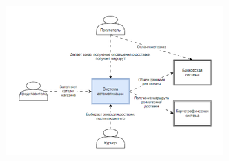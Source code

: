![alt text](https://raw.githubusercontent.com/michigantsev/Architecture/LabWork2/LabWork2/docs/screen.png)
